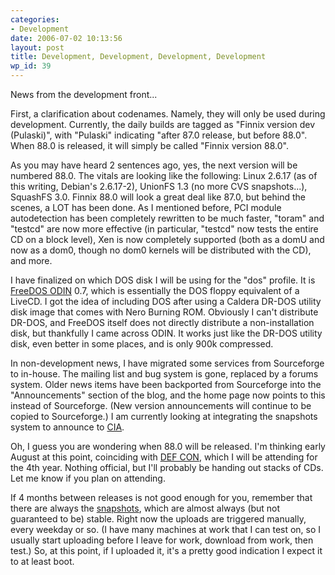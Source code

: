 ```yaml
---
categories:
- Development
date: 2006-07-02 10:13:56
layout: post
title: Development, Development, Development, Development
wp_id: 39
---
```

News from the development front...

First, a clarification about codenames. Namely, they will only be used during development. Currently, the daily builds are tagged as "Finnix version dev (Pulaski)", with "Pulaski" indicating "after 87.0 release, but before 88.0". When 88.0 is released, it will simply be called "Finnix version 88.0".

As you may have heard 2 sentences ago, yes, the next version will be numbered 88.0. The vitals are looking like the following: Linux 2.6.17 (as of this writing, Debian's 2.6.17-2), UnionFS 1.3 (no more CVS snapshots...), SquashFS 3.0. Finnix 88.0 will look a great deal like 87.0, but behind the scenes, a LOT has been done. As I mentioned before, PCI module autodetection has been completely rewritten to be much faster, "toram" and "testcd" are now more effective (in particular, "testcd" now tests the entire CD on a block level), Xen is now completely supported (both as a domU and now as a dom0, though no dom0 kernels will be distributed with the CD), and more.

I have finalized on which DOS disk I will be using for the "dos" profile. It is [FreeDOS ODIN](http://odin.fdos.org/) 0.7, which is essentially the DOS floppy equivalent of a LiveCD. I got the idea of including DOS after using a Caldera DR-DOS utility disk image that comes with Nero Burning ROM. Obviously I can't distribute DR-DOS, and FreeDOS itself does not directly distribute a non-installation disk, but thankfully I came across ODIN. It works just like the DR-DOS utility disk, even better in some places, and is only 900k compressed.

In non-development news, I have migrated some services from Sourceforge to in-house. The mailing list and bug system is gone, replaced by a forums system. Older news items have been backported from Sourceforge into the "Announcements" section of the blog, and the home page now points to this instead of Sourceforge. (New version announcements will continue to be copied to Sourceforge.) I am currently looking at integrating the snapshots system to announce to [CIA](http://cia.navi.cx/).

Oh, I guess you are wondering when 88.0 will be released. I'm thinking early August at this point, coinciding with [DEF CON](http://www.defcon.org/), which I will be attending for the 4th year. Nothing official, but I'll probably be handing out stacks of CDs. Let me know if you plan on attending.

If 4 months between releases is not good enough for you, remember that there are always the [snapshots](https://snapshots.finnix.org/), which are almost always (but not guaranteed to be) stable. Right now the uploads are triggered manually, every weekday or so. (I have many machines at work that I can test on, so I usually start uploading before I leave for work, download from work, then test.) So, at this point, if I uploaded it, it's a pretty good indication I expect it to at least boot.
